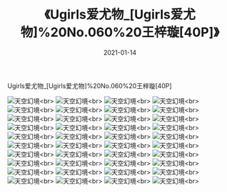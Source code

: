 ﻿---
layout: post
title: 《Ugirls爱尤物_[Ugirls爱尤物]%20No.060%20王梓璇[40P]》
date: 2021-01-14
img: http://photo.orgx.cf/性感/2021/Ugirls爱尤物_[Ugirls爱尤物]%20No.060%20王梓璇[40P]/000.jpg
tags: [美女,性感,泳衣]
---

Ugirls爱尤物_[Ugirls爱尤物]%20No.060%20王梓璇[40P]



![天空幻境](http://photo.orgx.cf/性感/2021/Ugirls爱尤物_[Ugirls爱尤物]%20No.060%20王梓璇[40P]/001.jpg''天空幻境'')<br>
![天空幻境](http://photo.orgx.cf/性感/2021/Ugirls爱尤物_[Ugirls爱尤物]%20No.060%20王梓璇[40P]/002.jpg''天空幻境'')<br>
![天空幻境](http://photo.orgx.cf/性感/2021/Ugirls爱尤物_[Ugirls爱尤物]%20No.060%20王梓璇[40P]/003.jpg''天空幻境'')<br>
![天空幻境](http://photo.orgx.cf/性感/2021/Ugirls爱尤物_[Ugirls爱尤物]%20No.060%20王梓璇[40P]/004.jpg''天空幻境'')<br>
![天空幻境](http://photo.orgx.cf/性感/2021/Ugirls爱尤物_[Ugirls爱尤物]%20No.060%20王梓璇[40P]/005.jpg''天空幻境'')<br>
![天空幻境](http://photo.orgx.cf/性感/2021/Ugirls爱尤物_[Ugirls爱尤物]%20No.060%20王梓璇[40P]/006.jpg''天空幻境'')<br>
![天空幻境](http://photo.orgx.cf/性感/2021/Ugirls爱尤物_[Ugirls爱尤物]%20No.060%20王梓璇[40P]/007.jpg''天空幻境'')<br>
![天空幻境](http://photo.orgx.cf/性感/2021/Ugirls爱尤物_[Ugirls爱尤物]%20No.060%20王梓璇[40P]/008.jpg''天空幻境'')<br>
![天空幻境](http://photo.orgx.cf/性感/2021/Ugirls爱尤物_[Ugirls爱尤物]%20No.060%20王梓璇[40P]/009.jpg''天空幻境'')<br>
![天空幻境](http://photo.orgx.cf/性感/2021/Ugirls爱尤物_[Ugirls爱尤物]%20No.060%20王梓璇[40P]/010.jpg''天空幻境'')<br>
![天空幻境](http://photo.orgx.cf/性感/2021/Ugirls爱尤物_[Ugirls爱尤物]%20No.060%20王梓璇[40P]/011.jpg''天空幻境'')<br>
![天空幻境](http://photo.orgx.cf/性感/2021/Ugirls爱尤物_[Ugirls爱尤物]%20No.060%20王梓璇[40P]/012.jpg''天空幻境'')<br>
![天空幻境](http://photo.orgx.cf/性感/2021/Ugirls爱尤物_[Ugirls爱尤物]%20No.060%20王梓璇[40P]/013.jpg''天空幻境'')<br>
![天空幻境](http://photo.orgx.cf/性感/2021/Ugirls爱尤物_[Ugirls爱尤物]%20No.060%20王梓璇[40P]/014.jpg''天空幻境'')<br>
![天空幻境](http://photo.orgx.cf/性感/2021/Ugirls爱尤物_[Ugirls爱尤物]%20No.060%20王梓璇[40P]/015.jpg''天空幻境'')<br>
![天空幻境](http://photo.orgx.cf/性感/2021/Ugirls爱尤物_[Ugirls爱尤物]%20No.060%20王梓璇[40P]/016.jpg''天空幻境'')<br>
![天空幻境](http://photo.orgx.cf/性感/2021/Ugirls爱尤物_[Ugirls爱尤物]%20No.060%20王梓璇[40P]/017.jpg''天空幻境'')<br>
![天空幻境](http://photo.orgx.cf/性感/2021/Ugirls爱尤物_[Ugirls爱尤物]%20No.060%20王梓璇[40P]/018.jpg''天空幻境'')<br>
![天空幻境](http://photo.orgx.cf/性感/2021/Ugirls爱尤物_[Ugirls爱尤物]%20No.060%20王梓璇[40P]/019.jpg''天空幻境'')<br>
![天空幻境](http://photo.orgx.cf/性感/2021/Ugirls爱尤物_[Ugirls爱尤物]%20No.060%20王梓璇[40P]/020.jpg''天空幻境'')<br>
![天空幻境](http://photo.orgx.cf/性感/2021/Ugirls爱尤物_[Ugirls爱尤物]%20No.060%20王梓璇[40P]/021.jpg''天空幻境'')<br>
![天空幻境](http://photo.orgx.cf/性感/2021/Ugirls爱尤物_[Ugirls爱尤物]%20No.060%20王梓璇[40P]/022.jpg''天空幻境'')<br>
![天空幻境](http://photo.orgx.cf/性感/2021/Ugirls爱尤物_[Ugirls爱尤物]%20No.060%20王梓璇[40P]/023.jpg''天空幻境'')<br>
![天空幻境](http://photo.orgx.cf/性感/2021/Ugirls爱尤物_[Ugirls爱尤物]%20No.060%20王梓璇[40P]/024.jpg''天空幻境'')<br>
![天空幻境](http://photo.orgx.cf/性感/2021/Ugirls爱尤物_[Ugirls爱尤物]%20No.060%20王梓璇[40P]/025.jpg''天空幻境'')<br>
![天空幻境](http://photo.orgx.cf/性感/2021/Ugirls爱尤物_[Ugirls爱尤物]%20No.060%20王梓璇[40P]/026.jpg''天空幻境'')<br>
![天空幻境](http://photo.orgx.cf/性感/2021/Ugirls爱尤物_[Ugirls爱尤物]%20No.060%20王梓璇[40P]/027.jpg''天空幻境'')<br>
![天空幻境](http://photo.orgx.cf/性感/2021/Ugirls爱尤物_[Ugirls爱尤物]%20No.060%20王梓璇[40P]/028.jpg''天空幻境'')<br>
![天空幻境](http://photo.orgx.cf/性感/2021/Ugirls爱尤物_[Ugirls爱尤物]%20No.060%20王梓璇[40P]/029.jpg''天空幻境'')<br>
![天空幻境](http://photo.orgx.cf/性感/2021/Ugirls爱尤物_[Ugirls爱尤物]%20No.060%20王梓璇[40P]/030.jpg''天空幻境'')<br>
![天空幻境](http://photo.orgx.cf/性感/2021/Ugirls爱尤物_[Ugirls爱尤物]%20No.060%20王梓璇[40P]/031.jpg''天空幻境'')<br>
![天空幻境](http://photo.orgx.cf/性感/2021/Ugirls爱尤物_[Ugirls爱尤物]%20No.060%20王梓璇[40P]/032.jpg''天空幻境'')<br>
![天空幻境](http://photo.orgx.cf/性感/2021/Ugirls爱尤物_[Ugirls爱尤物]%20No.060%20王梓璇[40P]/033.jpg''天空幻境'')<br>
![天空幻境](http://photo.orgx.cf/性感/2021/Ugirls爱尤物_[Ugirls爱尤物]%20No.060%20王梓璇[40P]/034.jpg''天空幻境'')<br>
![天空幻境](http://photo.orgx.cf/性感/2021/Ugirls爱尤物_[Ugirls爱尤物]%20No.060%20王梓璇[40P]/035.jpg''天空幻境'')<br>
![天空幻境](http://photo.orgx.cf/性感/2021/Ugirls爱尤物_[Ugirls爱尤物]%20No.060%20王梓璇[40P]/036.jpg''天空幻境'')<br>
![天空幻境](http://photo.orgx.cf/性感/2021/Ugirls爱尤物_[Ugirls爱尤物]%20No.060%20王梓璇[40P]/037.jpg''天空幻境'')<br>
![天空幻境](http://photo.orgx.cf/性感/2021/Ugirls爱尤物_[Ugirls爱尤物]%20No.060%20王梓璇[40P]/038.jpg''天空幻境'')<br>
![天空幻境](http://photo.orgx.cf/性感/2021/Ugirls爱尤物_[Ugirls爱尤物]%20No.060%20王梓璇[40P]/039.jpg''天空幻境'')<br>
![天空幻境](http://photo.orgx.cf/性感/2021/Ugirls爱尤物_[Ugirls爱尤物]%20No.060%20王梓璇[40P]/040.jpg''天空幻境'')<br>